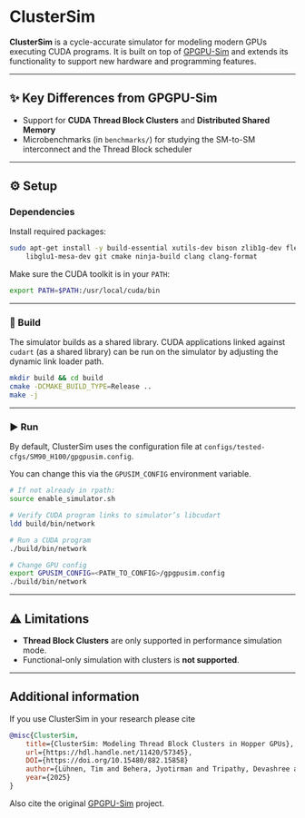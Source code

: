 # ClusterSim

**ClusterSim** is a cycle-accurate simulator for modeling modern GPUs executing CUDA programs.
It is built on top of [GPGPU-Sim](https://github.com/gpgpu-sim/gpgpu-sim_distribution) and extends its functionality to support new hardware and programming features.

---

## ✨ Key Differences from GPGPU-Sim

* Support for **CUDA Thread Block Clusters** and **Distributed Shared Memory**
* Microbenchmarks (in `benchmarks/`) for studying the SM-to-SM interconnect and the Thread Block scheduler

---

## ⚙️ Setup

### Dependencies

Install required packages:

```bash
sudo apt-get install -y build-essential xutils-dev bison zlib1g-dev flex \
    libglu1-mesa-dev git cmake ninja-build clang clang-format
```

Make sure the CUDA toolkit is in your `PATH`:

```bash
export PATH=$PATH:/usr/local/cuda/bin
```

---

### 🔨 Build

The simulator builds as a shared library. CUDA applications linked against `cudart` (as a shared library) can be run on the simulator by adjusting the dynamic link loader path.

```bash
mkdir build && cd build
cmake -DCMAKE_BUILD_TYPE=Release ..
make -j
```

---

### ▶️ Run

By default, ClusterSim uses the configuration file at
`configs/tested-cfgs/SM90_H100/gpgpusim.config`.

You can change this via the `GPUSIM_CONFIG` environment variable.

```bash
# If not already in rpath:
source enable_simulator.sh

# Verify CUDA program links to simulator’s libcudart
ldd build/bin/network

# Run a CUDA program
./build/bin/network

# Change GPU config
export GPUSIM_CONFIG=<PATH_TO_CONFIG>/gpgpusim.config
./build/bin/network
```

---

## ⚠️ Limitations

* **Thread Block Clusters** are only supported in performance simulation mode.
* Functional-only simulation with clusters is **not supported**.

---


## Additional information

If you use ClusterSim in your research please cite

```bibtex
@misc{ClusterSim,
    title={ClusterSim: Modeling Thread Block Clusters in Hopper GPUs},
    url={https://hdl.handle.net/11420/57345},
    DOI={https://doi.org/10.15480/882.15858}
    author={Lühnen, Tim and Behera, Jyotirman and Tripathy, Devashree and Lal, Sohan},
    year={2025}
}
```

Also cite the original [GPGPU-Sim](https://github.com/gpgpu-sim/gpgpu-sim_distribution) project.

